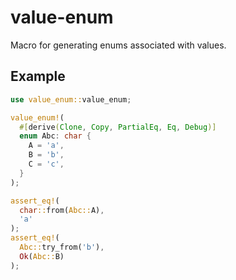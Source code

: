# value-enum

Macro for generating enums associated with values.

## Example

```Rust
use value_enum::value_enum;

value_enum!(
  #[derive(Clone, Copy, PartialEq, Eq, Debug)]
  enum Abc: char {
    A = 'a',
    B = 'b',
    C = 'c',
  }
);

assert_eq!(
  char::from(Abc::A),
  'a'
);
assert_eq!(
  Abc::try_from('b'),
  Ok(Abc::B)
);
```
